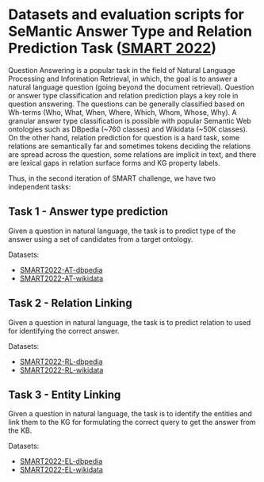 # Datasets and evaluation scripts for SeMantic Answer Type and Relation Prediction Task ([SMART 2022](https://smart-task.github.io/2022/))

Question Answering is a popular task in the field of Natural Language Processing and Information Retrieval, in which, the goal is to answer a natural language question (going beyond the document retrieval). Question or answer type classification and relation prediction plays a key role in question answering. The questions can be generally classified based on Wh-terms (Who, What, When, Where, Which, Whom, Whose, Why). A granular answer type classification is possible with popular Semantic Web ontologies such as DBpedia (~760 classes) and Wikidata (~50K classes). On the other hand, relation prediction for question is a hard task, some relations are semantically far and sometimes tokens deciding the relations are spread across the question, some relations are implicit in text, and there are lexical gaps in relation surface forms and KG property labels.

Thus, in the second iteration of SMART challenge, we have two independent tasks:

## Task 1 - Answer type prediction
Given a question in natural language, the task is to predict type of the answer using a set of candidates from a target ontology.

Datasets: 
- [SMART2022-AT-dbpedia](https://github.com/smart-task/smart-2022-datasets/tree/main/AT_answer_type_prediction/dbpedia)
- [SMART2022-AT-wikidata](https://github.com/smart-task/smart-2022-datasets/tree/main/AT_answer_type_prediction/wikidata)



## Task 2 - Relation Linking
Given a question in natural language, the task is to predict relation to used for identifying the correct answer.

Datasets: 
- [SMART2022-RL-dbpedia](https://github.com/smart-task/smart-2022-datasets/tree/main/RL_relation_linking/dbpedia)
- [SMART2022-RL-wikidata](https://github.com/smart-task/smart-2022-datasets/tree/main/RL_relation_linking/wikidata)

## Task 3 - Entity Linking
Given a question in natural language, the task is to identify the entities and link them to the KG for formulating the correct query to get the answer from the KB.

Datasets: 
- [SMART2022-EL-dbpedia](https://github.com/smart-task/smart-2022-datasets/tree/main/EL_entity_linking/dbpedia)
- [SMART2022-EL-wikidata](https://github.com/smart-task/smart-2022-datasets/tree/main/EL_entity_linking/wikidata)

